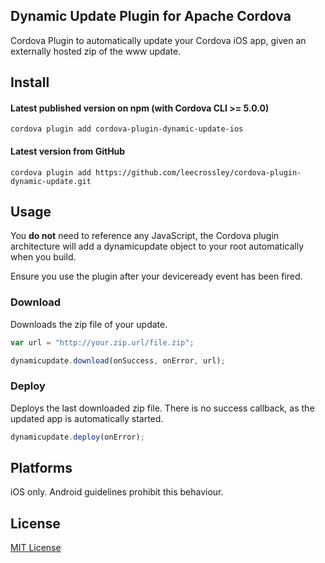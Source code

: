 ## Dynamic Update Plugin for Apache Cordova

Cordova Plugin to automatically update your Cordova iOS app, given an externally hosted zip of the www update.

## Install

#### Latest published version on npm (with Cordova CLI >= 5.0.0)

```
cordova plugin add cordova-plugin-dynamic-update-ios
```

#### Latest version from GitHub

```
cordova plugin add https://github.com/leecrossley/cordova-plugin-dynamic-update.git
```

## Usage

You **do not** need to reference any JavaScript, the Cordova plugin architecture will add a dynamicupdate object to your root automatically when you build.

Ensure you use the plugin after your deviceready event has been fired.

### Download

Downloads the zip file of your update.

```js
var url = "http://your.zip.url/file.zip";

dynamicupdate.download(onSuccess, onError, url);
```

### Deploy

Deploys the last downloaded zip file. There is no success callback, as the updated app is automatically started.

```js
dynamicupdate.deploy(onError);
```

## Platforms

iOS only. Android guidelines prohibit this behaviour.

## License

[MIT License](http://www.jianshu.com/users/1967b163cb61/latest_articles)
